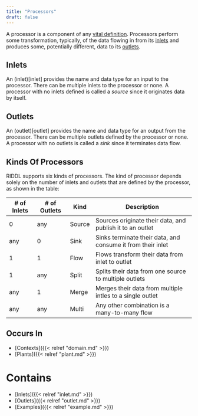 ```yaml
---
title: "Processors"
draft: false
---
```


A processor is a component of any [vital definition](vital). Processors 
perform some transformation, typically, of the data flowing in from its 
[inlets](inlet) and produces some, potentially different, data to its 
[outlets](outlet).


## Inlets
An (inlet)[inlet] provides the name and data type for an input to the processor. 
There can be multiple inlets to the processor or none. A processor
with no inlets defined is called a _source_ since it originates data by 
itself. 

## Outlets

An (outlet)[outlet] provides the name and data type for an output from the 
processor. There can be multiple outlets defined by the processor or none. 
A processor with no outlets is called a _sink_ since it terminates data flow.

## Kinds Of Processors

RIDDL supports six kinds of processors. The kind of processor depends solely
on the number of inlets and outlets that are defined by the processor, as 
shown in the table:

| # of Inlets | # of Outlets | Kind   | Description                                                 |
|-------------|--------------|--------|-------------------------------------------------------------|
| 0           | any          | Source | Sources originate their data, and publish it to an outlet   |
| any         | 0            | Sink   | Sinks terminate their data, and consume it from their inlet |
| 1           | 1            | Flow   | Flows transform their data from inlet to outlet             |
| 1           | any          | Split  | Splits their data from one source to multiple outlets       |
| any         | 1            | Merge  | Merges their data from multiple intles to a single outlet   |
| any         | any          | Multi  | Any other combination is a many-to-many flow                |


## Occurs In
* [Contexts]({{< relref "domain.md" >}})
* [Plants]({{< relref "plant.md" >}})

# Contains
* [Inlets]({{< relref "inlet.md" >}})
* [Outlets]({{< relref "outlet.md" >}})
* [Examples]({{< relref "example.md" >}})